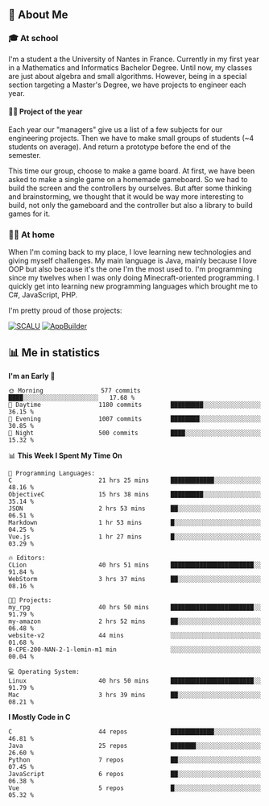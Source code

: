 ## 👀 About Me

### 🎓 At school

I'm a student a the University of Nantes in France. Currently in my first year in a Mathematics and Informatics Bachelor Degree. Until now, my classes are just about algebra and small algorithms. However, being in a special section targeting a Master's Degree, we have projects to engineer each year. 

#### 🔧🔬 Project of the year

Each year our "managers" give us a list of a few subjects for our engineering projects. Then we have to make small groups of students (~4 students on average). And return a prototype before the end of the semester.

This time our group, choose to make a game board. At first, we have been asked to make a single game on a homemade gameboard. So we had to build the screen and the controllers by ourselves. 
But after some thinking and brainstorming, we thought that it would be way more interesting to build, not only the gameboard and the controller but also a library to build games for it.

### 👨‍💻 At home

When I'm coming back to my place, I love learning new technologies and giving myself challenges. My main language is Java, mainly because I love OOP but also because it's the one I'm the most used to. I'm programming since my twelves when I was only doing Minecraft-oriented programming.  I quickly get into learning new programming languages which brought me to C#, JavaScript, PHP. 

I'm pretty proud of those projects:

[![SCALU](https://github-readme-stats.vercel.app/api/pin?username=renardfute&repo=SCALU)](https://github.com/renardfute/scalu)
[![AppBuilder](https://github-readme-stats.vercel.app/api/pin?username=pulsedev2&repo=AppBuilder)](https://github.com/pulsedev2/AppBuilder)

## 📊 Me in statistics
<!--START_SECTION:waka-->
**I'm an Early 🐤** 

```text
🌞 Morning                577 commits         ████░░░░░░░░░░░░░░░░░░░░░   17.68 % 
🌆 Daytime                1180 commits        █████████░░░░░░░░░░░░░░░░   36.15 % 
🌃 Evening                1007 commits        ████████░░░░░░░░░░░░░░░░░   30.85 % 
🌙 Night                  500 commits         ████░░░░░░░░░░░░░░░░░░░░░   15.32 % 
```


📊 **This Week I Spent My Time On** 

```text
💬 Programming Languages: 
C                        21 hrs 25 mins      ████████████░░░░░░░░░░░░░   48.16 % 
ObjectiveC               15 hrs 38 mins      █████████░░░░░░░░░░░░░░░░   35.14 % 
JSON                     2 hrs 53 mins       ██░░░░░░░░░░░░░░░░░░░░░░░   06.51 % 
Markdown                 1 hr 53 mins        █░░░░░░░░░░░░░░░░░░░░░░░░   04.25 % 
Vue.js                   1 hr 27 mins        █░░░░░░░░░░░░░░░░░░░░░░░░   03.29 % 

🔥 Editors: 
CLion                    40 hrs 51 mins      ███████████████████████░░   91.84 % 
WebStorm                 3 hrs 37 mins       ██░░░░░░░░░░░░░░░░░░░░░░░   08.16 % 

🐱‍💻 Projects: 
my_rpg                   40 hrs 50 mins      ███████████████████████░░   91.79 % 
my-amazon                2 hrs 52 mins       ██░░░░░░░░░░░░░░░░░░░░░░░   06.48 % 
website-v2               44 mins             ░░░░░░░░░░░░░░░░░░░░░░░░░   01.68 % 
B-CPE-200-NAN-2-1-lemin-m1 min               ░░░░░░░░░░░░░░░░░░░░░░░░░   00.04 % 

💻 Operating System: 
Linux                    40 hrs 50 mins      ███████████████████████░░   91.79 % 
Mac                      3 hrs 39 mins       ██░░░░░░░░░░░░░░░░░░░░░░░   08.21 % 
```

**I Mostly Code in C** 

```text
C                        44 repos            ████████████░░░░░░░░░░░░░   46.81 % 
Java                     25 repos            ███████░░░░░░░░░░░░░░░░░░   26.60 % 
Python                   7 repos             ██░░░░░░░░░░░░░░░░░░░░░░░   07.45 % 
JavaScript               6 repos             ██░░░░░░░░░░░░░░░░░░░░░░░   06.38 % 
Vue                      5 repos             █░░░░░░░░░░░░░░░░░░░░░░░░   05.32 % 
```




<!--END_SECTION:waka-->
